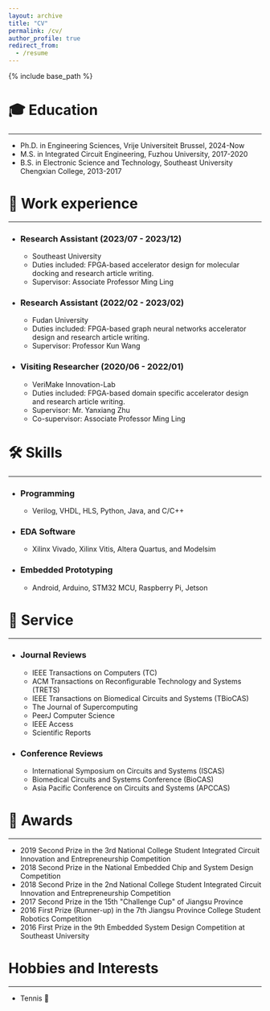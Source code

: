 ```yaml
---
layout: archive
title: "CV"
permalink: /cv/
author_profile: true
redirect_from:
  - /resume
---
```


{% include base_path %}

🎓 Education
======
------
  * Ph.D. in Engineering Sciences, Vrije Universiteit Brussel, 2024-Now
  * M.S. in Integrated Circuit Engineering, Fuzhou University, 2017-2020
  * B.S. in Electronic Science and Technology, Southeast University Chengxian College, 2013-2017
  

💼 Work experience
======
------
* ### Research Assistant (2023/07 - 2023/12)
  * Southeast University
  * Duties included: FPGA-based accelerator design for molecular docking and research article writing.
  * Supervisor: Associate Professor Ming Ling

* ### Research Assistant (2022/02 - 2023/02)
  * Fudan University
  * Duties included: FPGA-based graph neural networks accelerator design and research article writing.
  * Supervisor: Professor Kun Wang

* ### Visiting Researcher (2020/06 - 2022/01)
  * VeriMake Innovation-Lab
  * Duties included: FPGA-based domain specific accelerator design and research article writing.
  * Supervisor: Mr. Yanxiang Zhu
  * Co-supervisor: Associate Professor Ming Ling
  
🛠️ Skills
======
------
* ### Programming
  * Verilog, VHDL, HLS, Python, Java, and C/C++

* ### EDA Software
  * Xilinx Vivado, Xilinx Vitis, Altera Quartus, and Modelsim

* ### Embedded Prototyping
  * Android, Arduino, STM32 MCU, Raspberry Pi, Jetson
  
🧰 Service
======
------
* ### Journal Reviews
  * IEEE Transactions on Computers (TC)
  * ACM Transactions on Reconfigurable Technology and Systems (TRETS)
  * IEEE Transactions on Biomedical Circuits and Systems (TBioCAS)
  * The Journal of Supercomputing
  * PeerJ Computer Science
  * IEEE Access
  * Scientific Reports

* ### Conference Reviews
  * International Symposium on Circuits and Systems (ISCAS)
  * Biomedical Circuits and Systems Conference (BioCAS)
  * Asia Pacific Conference on Circuits and Systems (APCCAS)

🏅 Awards
======
------
* 2019 Second Prize in the 3rd National College Student Integrated Circuit Innovation and Entrepreneurship Competition
* 2018 Second Prize in the National Embedded Chip and System Design Competition 
* 2018 Second Prize in the 2nd National College Student Integrated Circuit Innovation and Entrepreneurship Competition
* 2017 Second Prize in the 15th "Challenge Cup" of Jiangsu Province 
* 2016 First Prize (Runner-up) in the 7th Jiangsu Province College Student Robotics Competition 
* 2016 First Prize in the 9th Embedded System Design Competition at Southeast University

Hobbies and Interests
======
------
* Tennis 🎾
